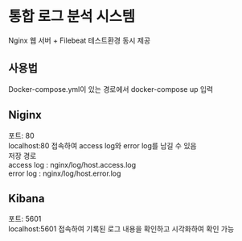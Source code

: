 <H1>통합 로그 분석 시스템</H1>

Nginx 웹 서버 + Filebeat 테스트환경 동시 제공

<H2>사용법</H2>
Docker-compose.yml이 있는 경로에서 docker-compose up 입력

<H2>Niginx</H2>
포트: 80<br/>
localhost:80 접속하여 access log와 error log를 남길 수 있음<br/>
저장 경로<br/>
access log : nginx/log/host.access.log<br/>
error log : nginx/log/host.error.log

<H2>Kibana</H2>
포트: 5601<br/>
localhost:5601 접속하여 기록된 로그 내용을 확인하고 시각화하여 확인 가능
